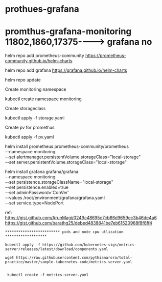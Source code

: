 # prothues-grafana

# promthus-grafana-monitoring     11802,1860,17375----> grafana no

helm repo add prometheus-community https://prometheus-community.github.io/helm-charts


helm repo add grafana https://grafana.github.io/helm-charts

helm repo update

Create monitoring namespace

kubectl create namespace monitoring

Create storageclass

kubectl apply -f storage.yaml

Create pv for promethus

kubectl apply -f pv.yaml

helm install prometheus prometheus-community/prometheus \
--namespace monitoring \
--set alertmanager.persistentVolume.storageClass="local-storage" \
--set server.persistentVolume.storageClass="local-storage"

helm install grafana grafana/grafana \
    --namespace monitoring \
    --set persistence.storageClassName="local-storage" \
    --set persistence.enabled=true \
    --set adminPassword='ConVer' \
    --values /root/environment/grafana/grafana.yaml \
    --set service.type=NodePort

ref: https://gist.github.com/ArunMagi/0249c48695c7cb86d9659ec3b46de4a6
https://gist.github.com/barathg25/debed4838841be7eb61520968f8f8ff4
<script src=".js"></script>

    ************************* pods and node cpu utlization *******************
    
    kubectl apply -f https://github.com/kubernetes-sigs/metrics-server/releases/latest/download/components.yaml
    
    wget https://raw.githubusercontent.com/pythianarora/total-practice/master/sample-kubernetes-code/metrics-server.yaml
     
     
     kubectl create -f metrics-server.yaml






